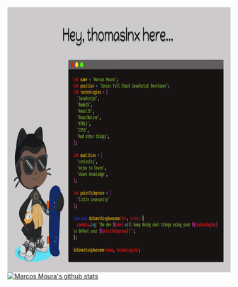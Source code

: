 <img src="assets/GitReadme.png" align="left" height="600" />

[![Marcos Moura's github stats](https://github-readme-stats.vercel.app/api?username=thomaslnx&show_icons=true&theme=radical)](https://github.com/thomaslnx/github-readme-stats)

<!--
**thomaslnx/thomaslnx** is a ✨ _special_ ✨ repository because its `README.md` (this file) appears on your GitHub profile.

Here are some ideas to get you started:

- 🔭 I’m currently working on ...
- 🌱 I’m currently learning ...
- 👯 I’m looking to collaborate on ...
- 🤔 I’m looking for help with ...
- 💬 Ask me about ...
- 📫 How to reach me: ...
- 😄 Pronouns: ...
- ⚡ Fun fact: ...
-->

